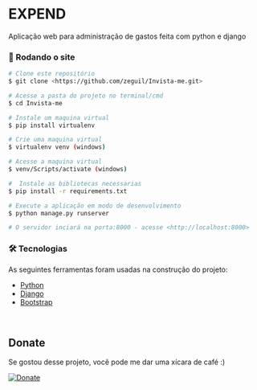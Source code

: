 # EXPEND
Aplicação web para administração de gastos feita com python e django

### 🎲 Rodando o site

```bash
# Clone este repositório
$ git clone <https://github.com/zeguil/Invista-me.git>

# Acesse a pasta do projeto no terminal/cmd
$ cd Invista-me

# Instale um maquina virtual
$ pip install virtualenv 

# Crie uma maquina virtual
$ virtualenv venv (windows)

# Acesse a maquina virtual
$ venv/Scripts/activate (windows)

#  Instale as bibliotecas necessarias 
$ pip install -r requirements.txt

# Execute a aplicação em modo de desenvolvimento
$ python manage.py runserver

# O servidor inciará na porta:8000 - acesse <http://localhost:8000>
```

### 🛠 Tecnologias

As seguintes ferramentas foram usadas na construção do projeto:

- [Python](https://www.python.org/)
- [Django](https://www.djangoproject.com/)
- [Bootstrap](https://getbootstrap.com/)

<br>

## Donate
Se gostou desse projeto, você pode me dar uma xícara de café :) 

[![Donate](https://img.shields.io/badge/Donate-PayPal-green.svg)](https://www.paypal.com/donate?business=EAH9AAPCYS94A&no_recurring=0&currency_code=BRL)



